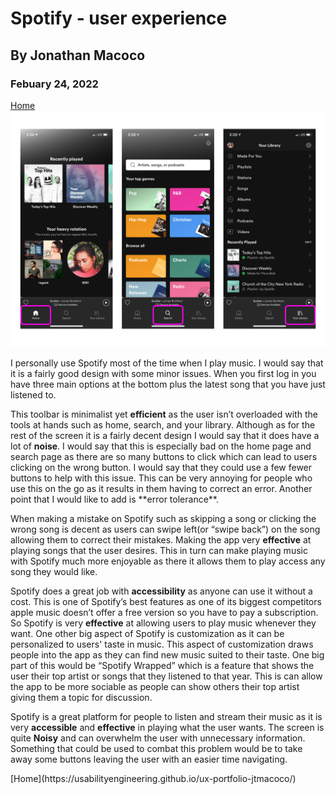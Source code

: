 # Spotify - user experience
## By Jonathan Macoco
### Febuary 24, 2022
[Home](https://usabilityengineering.github.io/ux-portfolio-jtmacoco/)
 ![spotify](spotify.png)
 <p> I personally use Spotify most of the time when I play music. I would say that it is a fairly good design with some minor issues. When you first log in you have three main options at the bottom plus the latest song that you have just listened to. </p>
  <p> This toolbar is minimalist yet <b>efficient</b> as the user isn’t overloaded with the tools at hands such as home, search, and your library. Although as for the rest of the screen it is a fairly decent design I would say that it does have a lot of <b>noise</b>. I would say that this is especially bad on the home page and search page as there are so many buttons to click which can lead to users clicking on the wrong button. I would say that they could use a few fewer buttons to help with this issue. This can be very annoying for people who use this on the go as it results in them having to correct an error. Another point that I would like to add is **error tolerance**. </p>
  <p>When making a mistake on Spotify such as skipping a song or clicking the wrong song is decent as users can swipe left(or “swipe back”) on the song allowing them to correct their mistakes. Making the app very <b>effective</b> at playing songs that the user desires. This in turn can make playing music with Spotify much more enjoyable as there it allows them to play access any song they would like. </p>
 <p> Spotify does a great job with <b>accessibility</b> as anyone can use it without a cost. This is one of Spotify’s best features as one of its biggest competitors apple music doesn’t offer a free version so you have to pay a subscription. So Spotify is very <b>effective</b> at allowing users to play music whenever they want. One other big aspect of Spotify is customization as it can be personalized to users' taste in music. This aspect of customization draws people into the app as they can find new music suited to their taste. One big part of this would be “Spotify Wrapped” which is a feature that shows the user their top artist or songs that they listened to that year. This is can allow the app to be more sociable as people can show others their top artist giving them a topic for discussion. </p>
 <p> Spotify is a great platform for people to listen and stream their music as it is very <b>accessible</b> and <b>effective</b> in playing what the user wants. The screen is quite <b>Noisy</b> and can overwhelm the user with unnecessary information. Something that could be used to combat this problem would be to take away some buttons leaving the user with an easier time navigating. </p>
[Home](https://usabilityengineering.github.io/ux-portfolio-jtmacoco/)
